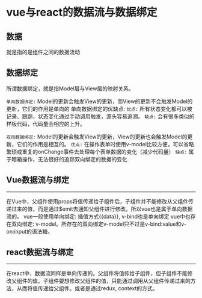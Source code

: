 <!--
 * @Author: your name
 * @Date: 2022-02-23 12:53:48
 * @LastEditTime: 2022-03-02 12:45:40
 * @LastEditors: Please set LastEditors
 * @Description: 打开koroFileHeader查看配置 进行设置: https://github.com/OBKoro1/koro1FileHeader/wiki/%E9%85%8D%E7%BD%AE
 * @FilePath: /blog/react/vue和react的数据流与数据绑定.md
-->
# vue与react的数据流与数据绑定
## 数据
就是指的是组件之间的数据流动

## 数据绑定
所谓数据绑定，就是指Model层与View层的映射关系。

`单向数据绑定:` Model的更新会触发View的更新，而View的更新不会触发Model的更新，它们的作用是单向的
单向数据绑定的优缺点:
`优点:` 所有状态变化都可以被记录、跟踪，状态变化通过手动调用触发，源头容易追溯。
`缺点:` 会有很多类似的样板代码，代码量会相应的上升。

`双向数据绑定:` Model的更新会触发View的更新，View的更新也会触发Model的更新，它们的作用是相互的。
`优点:` 在操作表单时使用v-model比较方便，可以省略繁琐或重复的onChange事件去处理每个表单数据的变化（减少代码量）
`缺点:` 属于暗箱操作，无法很好的追踪双向绑定的数据的变化

## Vue数据流与绑定
****
在Vue中，父组件使用props将值传递给子组件后，子组件并不能修改从父组件传递过来的值，而是通过$emit去通知父组件进行修改。所以vue也是属于单向数据流的。
vue一般使用单向绑定: 插值方式{{data}}, v-bind也是单向绑定
vue中也存在双向绑定: v-model。所存在的双向绑定v-model只不过是v-bind:value和v-on:input的语法糖。

## react数据流与绑定
***
在react中，数据流同样是单向传递的。父组件将值传给子组件，但子组件不能修改父组件的值。子组件要想修改父组件的值，只能通过调用从父组件传递过来的方法，从而将值传递给父组件。或者是通过redux, context的方式。